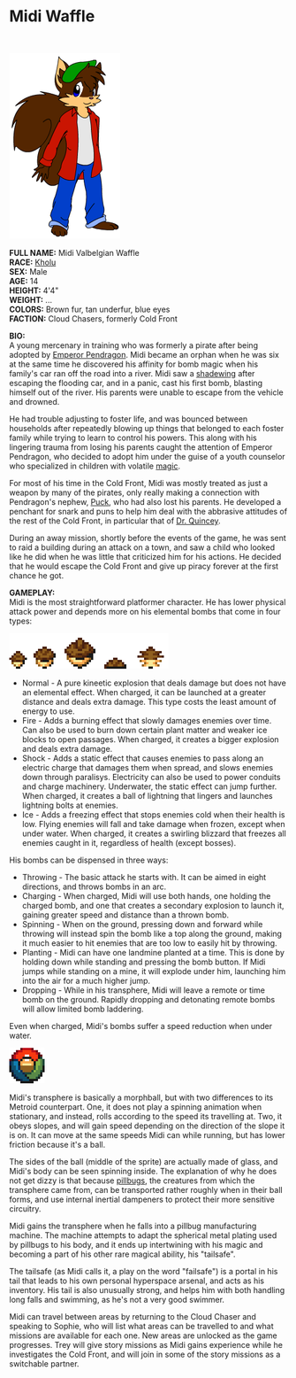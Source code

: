 # Midi Waffle

&nbsp;

![Midi](img/midi.png)

**FULL NAME:** Midi Valbelgian Waffle  
**RACE:** [Kholu](kholu.md)  
**SEX:** Male  
**AGE:** 14  
**HEIGHT:** 4'4"  
**WEIGHT:** ...  
**COLORS:** Brown fur, tan underfur, blue eyes  
**FACTION:** Cloud Chasers, formerly Cold Front

**BIO:**  
A young mercenary in training who was formerly a pirate after being adopted by [Emperor Pendragon](pendragon.md). Midi became an orphan when he was six at the same time he discovered his affinity for bomb magic when his family's car ran off the road into a river. Midi saw a [shadewing](shadewing.md) after escaping the flooding car, and in a panic, cast his first bomb, blasting himself out of the river. His parents were unable to escape from the vehicle and drowned.

He had trouble adjusting to foster life, and was bounced between households after repeatedly blowing up things that belonged to each foster family while trying to learn to control his powers. This along with his lingering trauma from losing his parents caught the attention of Emperor Pendragon, who decided to adopt him under the guise of a youth counselor who specialized in children with volatile [magic](magic.md).

For most of his time in the Cold Front, Midi was mostly treated as just a weapon by many of the pirates, only really making a connection with Pendragon's nephew, [Puck](puck.md), who had also lost his parents. He developed a penchant for snark and puns to help him deal with the abbrasive attitudes of the rest of the Cold Front, in particular that of [Dr. Quincey](drq.md).

During an away mission, shortly before the events of the game, he was sent to raid a building during an attack on a town, and saw a child who looked like he did when he was little that criticized him for his actions. He decided that he would escape the Cold Front and give up piracy forever at the first chance he got.

**GAMEPLAY:**  
Midi is the most straightforward platformer character. He has lower physical attack power and depends more on his elemental bombs that come in four types:

![Bombs](img/bombs.gif)

* Normal - A pure kineetic explosion that deals damage but does not have an elemental effect. When charged, it can be launched at a greater distance and deals extra damage. This type costs the least amount of energy to use.
* Fire - Adds a burning effect that slowly damages enemies over time. Can also be used to burn down certain plant matter and weaker ice blocks to open passages. When charged, it creates a bigger explosion and deals extra damage.
* Shock - Adds a static effect that causes enemies to pass along an electric charge that damages them when spread, and slows enemies down through paralisys. Electricity can also be used to power conduits and charge machinery. Underwater, the static effect can jump further. When charged, it creates a ball of lightning that lingers and launches lightning bolts at enemies.
* Ice - Adds a freezing effect that stops enemies cold when their health is low. Flying enemies will fall and take damage when frozen, except when under water. When charged, it creates a swirling blizzard that freezes all enemies caught in it, regardless of health (except bosses).

His bombs can be dispensed in three ways:

* Throwing - The basic attack he starts with. It can be aimed in eight directions, and throws bombs in an arc.
* Charging - When charged, Midi will use both hands, one holding the charged bomb, and one that creates a secondary explosion to launch it, gaining greater speed and distance than a thrown bomb.
* Spinning - When on the ground, pressing down and forward while throwing will instead spin the bomb like a top along the ground, making it much easier to hit enemies that are too low to easily hit by throwing.
* Planting - Midi can have one landmine planted at a time. This is done by holding down while standing and pressing the bomb button. If Midi jumps while standing on a mine, it will explode under him, launching him into the air for a much higher jump.
* Dropping - While in his transphere, Midi will leave a remote or time bomb on the ground. Rapidly dropping and detonating remote bombs will allow limited bomb laddering.

Even when charged, Midi's bombs suffer a speed reduction when under water.

![Transphere](img/transphere.gif)

Midi's transphere is basically a morphball, but with two differences to its Metroid counterpart. One, it does not play a spinning animation when stationary, and instead, rolls according to the speed its travelling at. Two, it obeys slopes, and will gain speed depending on the direction of the slope it is on. It can move at the same speeds Midi can while running, but has lower friction because it's a ball.

The sides of the ball (middle of the sprite) are actually made of glass, and Midi's body can be seen spinning inside. The explanation of why he does not get dizzy is that because [pillbugs](biometals.md), the creatures from which the transphere came from, can be transported rather roughly when in their ball forms, and use internal inertial dampeners to protect their more sensitive circuitry.

Midi gains the transphere when he falls into a pillbug manufacturing machine. The machine attempts to adapt the spherical metal plating used by pillbugs to his body, and it ends up intertwining with his magic and becoming a part of his other rare magical ability, his "tailsafe".

The tailsafe (as Midi calls it, a play on the word "failsafe") is a portal in his tail that leads to his own personal hyperspace arsenal, and acts as his inventory. His tail is also unusually strong, and helps him with both handling long falls and swimming, as he's not a very good swimmer.

Midi can travel between areas by returning to the Cloud Chaser and speaking to Sophie, who will list what areas can be travelled to and what missions are available for each one. New areas are unlocked as the game progresses. Trey will give story missions as Midi gains experience while he investigates the Cold Front, and will join in some of the story missions as a switchable partner.
